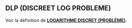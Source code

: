 ## DLP (DISCREET LOG PROBLEME)

Voir la définition de [**LOGARITHME DISCRET (PROBLÈME)**](/dictionnaire/L.md#logarithme-discret-problème).

